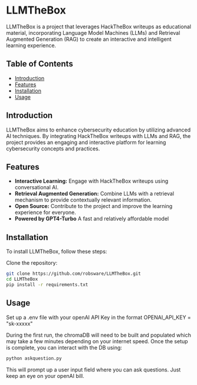 # LLMTheBox

LLMTheBox is a project that leverages HackTheBox writeups as educational material, incorporating Language Model Machines (LLMs) and Retrieval Augmented Generation (RAG) to create an interactive and intelligent learning experience.

## Table of Contents

- [Introduction](#introduction)
- [Features](#features)
- [Installation](#installation)
- [Usage](#usage)


## Introduction

LLMTheBox aims to enhance cybersecurity education by utilizing advanced AI techniques. By integrating HackTheBox writeups with LLMs and RAG, the project provides an engaging and interactive platform for learning cybersecurity concepts and practices.

## Features

- **Interactive Learning:** Engage with HackTheBox writeups using conversational AI.
- **Retrieval Augmented Generation:** Combine LLMs with a retrieval mechanism to provide contextually relevant information.
- **Open Source:** Contribute to the project and improve the learning experience for everyone.
- **Powered by GPT4-Turbo** A fast and relatively affordable model

## Installation

To install LLMTheBox, follow these steps:

Clone the repository:
   ```bash
   git clone https://github.com/robsware/LLMTheBox.git
   cd LLMTheBox
   pip install -r requirements.txt

   ```


## Usage

Set up a .env file with your openAI API Key in the format OPENAI_API_KEY = "sk-xxxxx"

During the first run, the chromaDB will need to be built and populated which may take a few minutes depending on your internet speed. 
Once the setup is complete, you can interact with the DB using:
```bash
python askquestion.py
```
This will prompt up a user input field where you can ask questions. Just keep an eye on your openAI bill.
